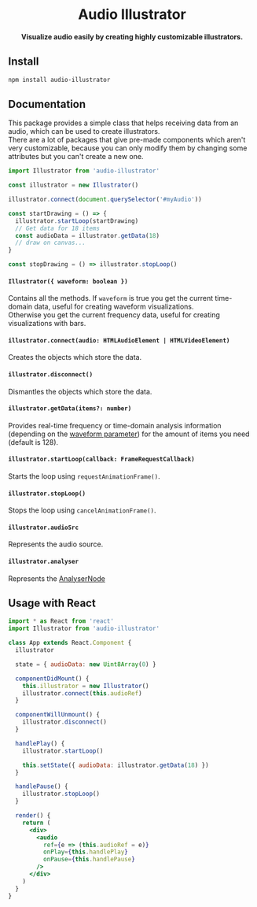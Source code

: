 <h1 align="center">Audio Illustrator</h1>
<h4 align="center">
  Visualize audio easily by creating highly customizable illustrators.
</h4>

## Install

```bash
npm install audio-illustrator
```

## Documentation

This package provides a simple class that helps receiving data from an audio, which can be used to create illustrators. <br />
There are a lot of packages that give pre-made components which aren't very customizable, because you can only modify them by changing some attributes but you can't create a new one.

```js
import Illustrator from 'audio-illustrator'

const illustrator = new Illustrator()

illustrator.connect(document.querySelector('#myAudio'))

const startDrawing = () => {
  illustrator.startLoop(startDrawing)
  // Get data for 18 items
  const audioData = illustrator.getData(18)
  // draw on canvas...
}

const stopDrawing = () => illustrator.stopLoop()
```

#### `Illustrator({ waveform: boolean })`

Contains all the methods. If `waveform` is true you get the current time-domain data, useful for creating waveform visualizations. <br />
Otherwise you get the current frequency data, useful for creating visualizations with bars.

#### `illustrator.connect(audio: HTMLAudioElement | HTMLVideoElement)`

Creates the objects which store the data.

#### `illustrator.disconnect()`

Dismantles the objects which store the data.

#### `illustrator.getData(items?: number)`

Provides real-time frequency or time-domain analysis information (depending on the
[waveform parameter](#illustrator-waveform-boolean-)) for the amount of items you need (default is 128).

#### `illustrator.startLoop(callback: FrameRequestCallback)`

Starts the loop using `requestAnimationFrame()`.

#### `illustrator.stopLoop()`

Stops the loop using `cancelAnimationFrame()`.

#### `illustrator.audioSrc`

Represents the audio source.

#### `illustrator.analyser`

Represents the [AnalyserNode](https://developer.mozilla.org/en-US/docs/Web/API/AnalyserNode)

## Usage with React

```jsx
import * as React from 'react'
import Illustrator from 'audio-illustrator'

class App extends React.Component {
  illustrator

  state = { audioData: new Uint8Array(0) }

  componentDidMount() {
    this.illustrator = new Illustrator()
    illustrator.connect(this.audioRef)
  }

  componentWillUnmount() {
    illustrator.disconnect()
  }

  handlePlay() {
    illustrator.startLoop()

    this.setState({ audioData: illustrator.getData(18) })
  }

  handlePause() {
    illustrator.stopLoop()
  }

  render() {
    return (
      <div>
        <audio
          ref={e => (this.audioRef = e)}
          onPlay={this.handlePlay}
          onPause={this.handlePause}
        />
      </div>
    )
  }
}
```
